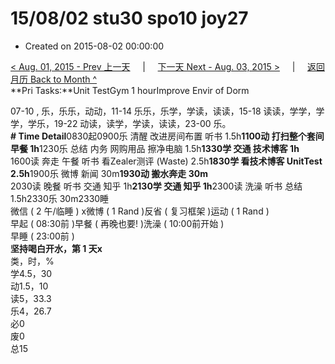 # 15/08/02 stu30 spo10 joy27

* Created on 2015-08-02 00:00:00

[&lt; Aug. 01, 2015 - Prev 上一天](d01.md)     \|     [下一天 Next - Aug. 03, 2015 &gt;](d03.md)     \|     [返回月历 Back to Month ^](index.md)   
**Pri Tasks:**Unit TestGym 1 hourImprove Envir of Dorm  
  
07-10 , 乐，乐乐，动动，11-14 乐乐，乐学，学读，读读，15-18 读读，学学，学学，学乐，19-22 动读，读学，学读，读读，23-00 乐。  
**\# Time Detail**0830起0900乐 清醒 改进房间布置 听书 1.5h**1100动 打扫整个套间 早餐 1h**1230乐 总结 内务 网购用品 擦净电脑 1.5h**1330学 交通 技术博客 1h**  
1600读 奔走 午餐 听书 看Zealer测评 \(Waste\) 2.5h**1830学 看技术博客 UnitTest 2.5h**1900乐 微博 新闻 30m**1930动 搬水奔走 30m**  
2030读 晚餐 听书 交通 知乎 1h**2130学 交通 知乎 1h**2300读 洗澡 听书 总结 1.5h2330乐 30m2330睡  
微信 \( 2 午/临睡 \) x微博 \( 1 Rand \)反省 \( 复习框架 \)运动 \( 1 Rand \)  
早起 \( 08:30前 \)早餐 \( 再晚也要! \)洗澡 \( 10:00前开始 \)  
早睡 \( 23:00前 \)  
**坚持喝白开水，第 1 天x**  
类，时，%  
学4.5，30  
动1.5，10  
读5，33.3  
乐4，26.7  
必0  
废0  
总15

